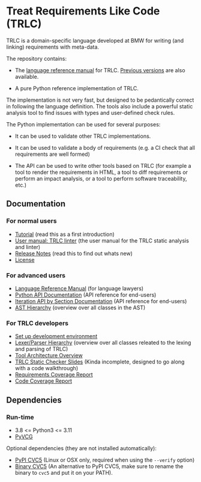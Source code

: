 # Treat Requirements Like Code (TRLC)
TRLC is a domain-specific language developed at BMW for writing (and
linking) requirements with meta-data.

The repository contains:

* The [language reference
  manual](https://bmw-software-engineering.github.io/trlc/lrm.html)
  for TRLC. [Previous versions](documentation/LRM.md) are also available.

* A pure Python reference implementation of TRLC.

The implementation is not very fast, but designed to be pedantically
correct in following the language definition. The tools also include a
powerful static analysis tool to find issues with types and
user-defined check rules.

The Python implementation can be used for several purposes:

* It can be used to validate other TRLC implementations.

* It can be used to validate a body of requirements (e.g. a CI check
  that all requirements are well formed)

* The API can be used to write other tools based on TRLC (for example
  a tool to render the requirements in HTML, a tool to diff
  requirements or perform an impact analysis, or a tool to perform
  software traceability, etc.)

## Documentation

### For normal users

* [Tutorial](documentation/TUTORIAL.md) (read this as a first introduction)
* [User manual: TRLC linter](documentation/linter.md) (the user manual for the TRLC static analysis and linter)
* [Release Notes](CHANGELOG.md) (read this to find out whats new)
* [License](LICENSE)

### For advanced users

* [Language Reference Manual](https://bmw-software-engineering.github.io/trlc/lrm.html)
  (for language lawyers)
* [Python API Documentation](https://bmw-software-engineering.github.io/trlc/)
  (API reference for end-users)
* [Iteration API by Section Documentation](https://bmw-software-engineering.github.io/trlc/section.rst)
  (API reference for end-users)
* [AST Hierarchy](https://bmw-software-engineering.github.io/trlc/ast_hierarchy.svg)
  (overview over all classes in the AST)

### For TRLC developers

* [Set up development environment](documentation/dev_setup.md)
* [Lexer/Parser Hierarchy](https://bmw-software-engineering.github.io/trlc/parser_hierarchy.svg)
  (overview over all classes releated to the lexing and parsing of TRLC)
* [Tool Architecture Overview](documentation/architecture.md)
* [TRLC Static Checker Slides](https://bmw-software-engineering.github.io/trlc/linter.pdf) (Kinda incomplete, designed to go along with a code walkthrough)
* [Requirements Coverage Report](https://bmw-software-engineering.github.io/trlc/tracing.html)
* [Code Coverage Report](https://bmw-software-engineering.github.io/trlc/htmlcov/index.html)

## Dependencies

### Run-time
* 3.8 <= Python3 <= 3.11
* [PyVCG](https://pypi.org/project/PyVCG)

Optional dependencies (they are not installed automatically):
* [PyPI CVC5](https://pypi.org/project/cvc5) (Linux or OSX only,
  required when using the `--verify` option)
* [Binary CVC5](https://github.com/cvc5/cvc5/releases/tag/cvc5-1.0.8)
  (An alternative to PyPI CVC5, make sure to rename the binary to
  `cvc5` and put it on your PATH).
